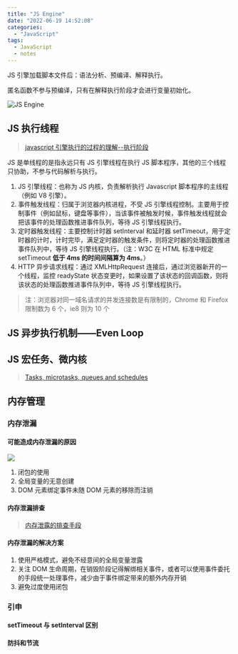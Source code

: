 ```yaml
---
title: "JS Engine"
date: "2022-06-19 14:52:08"
categories:
  - "JavaScript"
tags:
  - JavaScript
  - notes
---
```


JS 引擎加载脚本文件后：语法分析、预编译、解释执行。

匿名函数不参与预编译，只有在解释执行阶段才会进行变量初始化。

![JS Engine](https://qinu.poryoung.cn/img/202206191534572.png)

## JS 执行线程

> [javascript 引擎执行的过程的理解--执行阶段](https://segmentfault.com/a/1190000018134157)

JS 是单线程的是指永远只有 JS 引擎线程在执行 JS 脚本程序，其他的三个线程只协助，不参与代码解析与执行。

1. JS 引擎线程：也称为 JS 内核，负责解析执行 Javascript 脚本程序的主线程（例如 V8 引擎）。
2. 事件触发线程：归属于浏览器内核进程，不受 JS 引擎线程控制。主要用于控制事件（例如鼠标，键盘等事件），当该事件被触发时候，事件触发线程就会把该事件的处理函数推进事件队列，等待 JS 引擎线程执行。
3. 定时器触发线程：主要控制计时器 setInterval 和延时器 setTimeout，用于定时器的计时，计时完毕，满足定时器的触发条件，则将定时器的处理函数推进事件队列中，等待 JS 引擎线程执行。（注：W3C 在 HTML 标准中规定 setTimeout **低于 4ms 的时间间隔算为 4ms**。）
4. HTTP 异步请求线程：通过 XMLHttpRequest 连接后，通过浏览器新开的一个线程，监控 readyState 状态变更时，如果设置了该状态的回调函数，则将该状态的处理函数推进事件队列中，等待 JS 引擎线程执行。

> 注：浏览器对同一域名请求的并发连接数是有限制的，Chrome 和 Firefox 限制数为 6 个，ie8 则为 10 个

## JS 异步执行机制——Even Loop

## JS 宏任务、微内核

> [Tasks, microtasks, queues and schedules](https://jakearchibald.com/2015/tasks-microtasks-queues-and-schedules/)

## 内存管理

### 内存泄漏

#### 可能造成内存泄漏的原因

![](https://qinu.poryoung.cn/img/202206202220645.png)

1. 闭包的使用
2. 全局变量的无意创建
3. DOM 元素绑定事件未随 DOM 元素的移除而注销

#### 内存泄漏排查

> [内存泄露的排查手段](https://mitianyi.gitbook.io/frontend-interview-guide/javascript-basics/scope-and-closure#nei-cun-xie-lu-de-pai-cha-shou-duan)

#### 内存泄漏的解决方案

1. 使用严格模式，避免不经意间的全局变量泄露
2. 关注 DOM 生命周期，在销毁阶段记得解绑相关事件，或者可以使用事件委托的手段统一处理事件，减少由于事件绑定带来的额外内存开销
3. 避免过度使用闭包

### 引申

#### setTimeout 与 setInterval 区别

#### 防抖和节流
